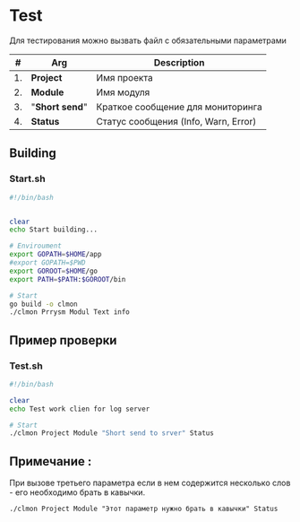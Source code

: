 # Test  


Для тестирования можно вызвать файл с обязательными параметрами

|#|Arg|Description|
|--|--|--|
|1.| **Project**|Имя проекта|
|2.| **Module** |Имя модуля|
|3.| "**Short send**"|Краткое сообщение для мониторинга|
|4.| **Status**|Статус сообщения (Info, Warn, Error)|


## Building
### Start.sh
```sh
#!/bin/bash


clear
echo Start building...

# Enviroument
export GOPATH=$HOME/app
#export GOPATH=$PWD
export GOROOT=$HOME/go
export PATH=$PATH:$GOROOT/bin

# Start
go build -o clmon
./clmon Prrysm Modul Text info
```


## Пример проверки
### Test.sh

```sh
#!/bin/bash

clear
echo Test work clien for log server

# Start
./clmon Project Module "Short send to srver" Status
```

## Примечание :
При вызове третьего параметра если в нем содержится несколько слов - его необходимо брать в кавычки.

```
./clmon Project Module "Этот параметр нужно брать в кавычки" Status
```


